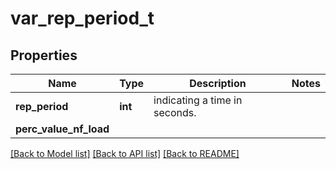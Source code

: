 # var_rep_period_t

## Properties
Name | Type | Description | Notes
------------ | ------------- | ------------- | -------------
**rep_period** | **int** | indicating a time in seconds. | 
**perc_value_nf_load** |  |  | 

[[Back to Model list]](../README.md#documentation-for-models) [[Back to API list]](../README.md#documentation-for-api-endpoints) [[Back to README]](../README.md)


